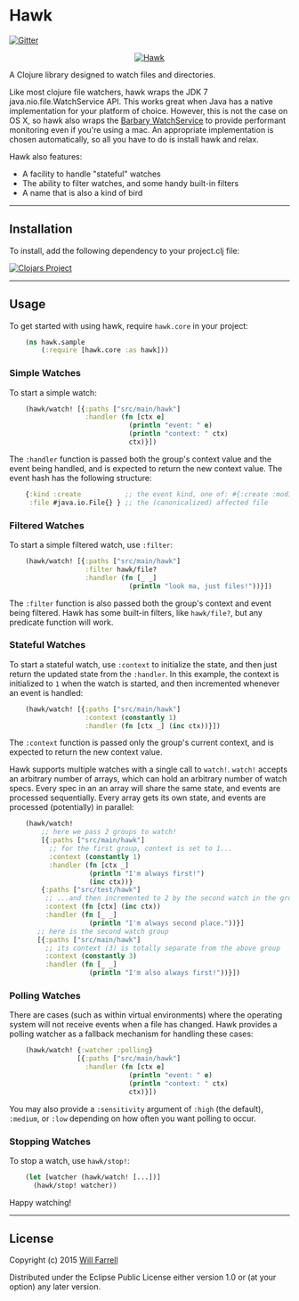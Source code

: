 # Hawk

[![Gitter](https://badges.gitter.im/Join%20Chat.svg)](https://gitter.im/wkf/hawk?utm_source=badge&utm_medium=badge&utm_campaign=pr-badge&utm_content=badge)

<p align="center">
  <a href="#logo">
    <img align="center" src="hawk_www/resources/public/img/hawk-400x400-high.png?raw=true" alt="Hawk" />
  </a>
</p>

A Clojure library designed to watch files and directories.

Like most clojure file watchers, hawk wraps the JDK 7 java.nio.file.WatchService API. This works great when Java has a native implementation for  your platform of choice. However, this is not the case on OS X, so hawk also wraps the [Barbary WatchService](https://code.google.com/p/barbarywatchservice/) to provide performant monitoring even if you're using a mac. An appropriate implementation is chosen automatically, so all you have to do is install hawk and relax.

Hawk also features:

* A facility to handle "stateful" watches
* The ability to filter watches, and some handy built-in filters
* A name that is also a kind of bird

***

## Installation

To install, add the following dependency to your project.clj file:

[![Clojars Project](http://clojars.org/hawk/latest-version.svg)](http://clojars.org/hawk)

***

## Usage

To get started with using hawk, require `hawk.core` in your project:
```clojure
    (ns hawk.sample
        (:require [hawk.core :as hawk]))
```

### Simple Watches

To start a simple watch:
```clojure
    (hawk/watch! [{:paths ["src/main/hawk"]
                   :handler (fn [ctx e]
                              (println "event: " e)
                              (println "context: " ctx)
                              ctx)}])
```

The `:handler` function is passed both the group's context value and the event being handled, and is expected to return the new context value. The event hash has the following structure:

```clojure
    {:kind :create           ;; the event kind, one of: #{:create :modify :delete}
     :file #java.io.File{} } ;; the (canonicalized) affected file
```

### Filtered Watches

To start a simple filtered watch, use `:filter`:
```clojure
    (hawk/watch! [{:paths ["src/main/hawk"]
                   :filter hawk/file?
                   :handler (fn [_ _]
                              (println "look ma, just files!"))}])
```

The `:filter` function is also passed both the group's context and event being filtered. Hawk has some built-in filters, like `hawk/file?`, but any predicate function will work.

### Stateful Watches

To start a stateful watch, use `:context` to initialize the state, and then just return the updated state from the `:handler`. In this example, the context is initialized to `1` when the watch is started, and then incremented whenever an event is handled:

```clojure
    (hawk/watch! [{:paths ["src/main/hawk"]
                   :context (constantly 1)
                   :handler (fn [ctx _] (inc ctx))}])
```
The `:context` function is passed only the group's current context, and is expected to return the new context value.

Hawk supports multiple watches with a single call to `watch!`. `watch!` accepts an arbitrary number of arrays, which can hold an arbitrary number of watch specs. Every spec in an an array will share the same state, and events are processed sequentially. Every array gets its own state, and events are processed (potentially) in parallel:

```clojure
    (hawk/watch!
        ;; here we pass 2 groups to watch!
        [{:paths ["src/main/hawk"]
          ;; for the first group, context is set to 1...
          :context (constantly 1)
          :handler (fn [ctx _]
                    (println "I'm always first!")
                    (inc ctx))}
        {:paths ["src/test/hawk"]
         ;; ...and then incremented to 2 by the second watch in the group
         :context (fn [ctx] (inc ctx))
         :handler (fn [_ _]
                    (println "I'm always second place."))}]
       ;; here is the second watch group
       [{:paths ["src/main/hawk"]
         ;; its context (3) is totally separate from the above group
         :context (constantly 3)
         :handler (fn [_ _]
                    (println "I'm also always first!"))}])
```

### Polling Watches

There are cases (such as within virtual environments) where the operating system will not receive events when a file has changed. Hawk provides a polling watcher as a fallback mechanism for handling these cases:

```clojure
    (hawk/watch! {:watcher :polling}
                 [{:paths ["src/main/hawk"]
                   :handler (fn [ctx e]
                              (println "event: " e)
                              (println "context: " ctx)
                              ctx)}])
```

You may also provide a `:sensitivity` argument of `:high` (the default), `:medium`, or `:low` depending on how often you want polling to occur.

### Stopping Watches

To stop a watch, use `hawk/stop!`:
```clojure
    (let [watcher (hawk/watch! [...])]
      (hawk/stop! watcher))
```

Happy watching!

***

## License

Copyright (c) 2015 [Will Farrell](http://willfarrell.is)

Distributed under the Eclipse Public License either version 1.0 or (at your option) any later version.
